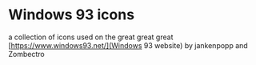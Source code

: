 # Windows 93 icons

a collection of icons used on the great great great [https://www.windows93.net/](Windows 93 website) by jankenpopp and Zombectro
